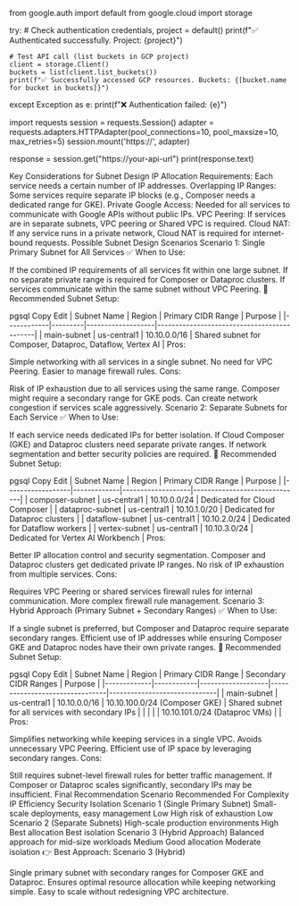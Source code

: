 from google.auth import default
from google.cloud import storage

try:
    # Check authentication
    credentials, project = default()
    print(f"✅ Authenticated successfully. Project: {project}")

    # Test API call (list buckets in GCP project)
    client = storage.Client()
    buckets = list(client.list_buckets())
    print(f"✅ Successfully accessed GCP resources. Buckets: {[bucket.name for bucket in buckets]}")

except Exception as e:
    print(f"❌ Authentication failed: {e}")







import requests
session = requests.Session()
adapter = requests.adapters.HTTPAdapter(pool_connections=10, pool_maxsize=10, max_retries=5)
session.mount('https://', adapter)

response = session.get("https://your-api-url")
print(response.text)



Key Considerations for Subnet Design
IP Allocation Requirements: Each service needs a certain number of IP addresses.
Overlapping IP Ranges: Some services require separate IP blocks (e.g., Composer needs a dedicated range for GKE).
Private Google Access: Needed for all services to communicate with Google APIs without public IPs.
VPC Peering: If services are in separate subnets, VPC peering or Shared VPC is required.
Cloud NAT: If any service runs in a private network, Cloud NAT is required for internet-bound requests.
Possible Subnet Design Scenarios
Scenario 1: Single Primary Subnet for All Services
✅ When to Use:

If the combined IP requirements of all services fit within one large subnet.
If no separate private range is required for Composer or Dataproc clusters.
If services communicate within the same subnet without VPC Peering.
🔧 Recommended Subnet Setup:

pgsql
Copy
Edit
| Subnet Name | Region   | Primary CIDR Range | Purpose                                    |
|------------|---------|-------------------|--------------------------------------------|
| main-subnet | us-central1 | 10.10.0.0/16       | Shared subnet for Composer, Dataproc, Dataflow, Vertex AI |
Pros:

Simple networking with all services in a single subnet.
No need for VPC Peering.
Easier to manage firewall rules.
Cons:

Risk of IP exhaustion due to all services using the same range.
Composer might require a secondary range for GKE pods.
Can create network congestion if services scale aggressively.
Scenario 2: Separate Subnets for Each Service
✅ When to Use:

If each service needs dedicated IPs for better isolation.
If Cloud Composer (GKE) and Dataproc clusters need separate private ranges.
If network segmentation and better security policies are required.
🔧 Recommended Subnet Setup:

pgsql
Copy
Edit
| Subnet Name       | Region       | Primary CIDR Range | Purpose                      |
|------------------|-------------|-------------------|------------------------------|
| composer-subnet  | us-central1 | 10.10.0.0/24      | Dedicated for Cloud Composer |
| dataproc-subnet  | us-central1 | 10.10.1.0/20      | Dedicated for Dataproc clusters |
| dataflow-subnet  | us-central1 | 10.10.2.0/24      | Dedicated for Dataflow workers |
| vertex-subnet    | us-central1 | 10.10.3.0/24      | Dedicated for Vertex AI Workbench |
Pros:

Better IP allocation control and security segmentation.
Composer and Dataproc clusters get dedicated private IP ranges.
No risk of IP exhaustion from multiple services.
Cons:

Requires VPC Peering or shared services firewall rules for internal communication.
More complex firewall rule management.
Scenario 3: Hybrid Approach (Primary Subnet + Secondary Ranges)
✅ When to Use:

If a single subnet is preferred, but Composer and Dataproc require separate secondary ranges.
Efficient use of IP addresses while ensuring Composer GKE and Dataproc nodes have their own private ranges.
🔧 Recommended Subnet Setup:

pgsql
Copy
Edit
| Subnet Name  | Region      | Primary CIDR Range | Secondary CIDR Ranges          | Purpose                      |
|-------------|------------|-------------------|--------------------------------|------------------------------|
| main-subnet | us-central1 | 10.10.0.0/16      | 10.10.100.0/24 (Composer GKE)  | Shared subnet for all services with secondary IPs |
|             |            |                   | 10.10.101.0/24 (Dataproc VMs)  |                              |
Pros:

Simplifies networking while keeping services in a single VPC.
Avoids unnecessary VPC Peering.
Efficient use of IP space by leveraging secondary ranges.
Cons:

Still requires subnet-level firewall rules for better traffic management.
If Composer or Dataproc scales significantly, secondary IPs may be insufficient.
Final Recommendation
Scenario	Recommended For	Complexity	IP Efficiency	Security Isolation
Scenario 1 (Single Primary Subnet)	Small-scale deployments, easy management	Low	High risk of exhaustion	Low
Scenario 2 (Separate Subnets)	High-scale production environments	High	Best allocation	Best isolation
Scenario 3 (Hybrid Approach)	Balanced approach for mid-size workloads	Medium	Good allocation	Moderate isolation
👉 Best Approach: Scenario 3 (Hybrid)

Single primary subnet with secondary ranges for Composer GKE and Dataproc.
Ensures optimal resource allocation while keeping networking simple.
Easy to scale without redesigning VPC architecture.
